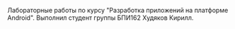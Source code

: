Лабораторные работы по курсу "Разработка приложений на платформе Android".
Выполнил студент группы БПИ162 Худяков Кирилл.
